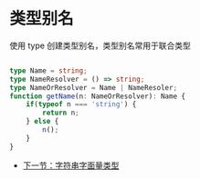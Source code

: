 # 类型别名

使用 type 创建类型别名，类型别名常用于联合类型

```TypeScript

type Name = string;
type NameResolver = () => string;
type NameOrResolver = Name | NameResoler;
function getName(n: NameOrResolver): Name {
    if(typeof n === 'string') {
        return n;
    } else {
        n();
    }
}

```

* [下一节：字符串字面量类型](https://github.com/KayanChan/weekly-javascript/blob/master/ts-summary/string-literal-types.md)